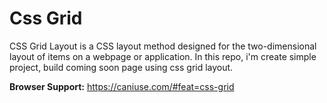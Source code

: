 # Css Grid

CSS Grid Layout is a CSS layout method designed for the two-dimensional layout of items on a webpage or application. In this repo, i'm create simple project, build coming soon page using css grid layout. 


**Browser Support:** https://caniuse.com/#feat=css-grid